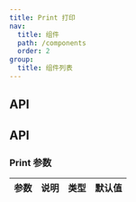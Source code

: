 ```yaml
---
title: Print 打印
nav:
  title: 组件
  path: /components
  order: 2
group:
  title: 组件列表
---
```


## API

## API

### Print 参数

| 参数 | 说明 | 类型 | 默认值 |
| ---- | ---- | ---- | ------ |
